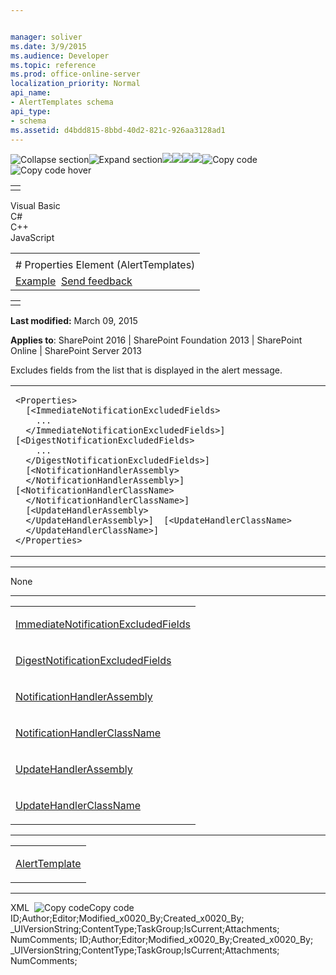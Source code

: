 ```yaml
---


manager: soliver
ms.date: 3/9/2015
ms.audience: Developer
ms.topic: reference
ms.prod: office-online-server
localization_priority: Normal
api_name:
- AlertTemplates schema
api_type:
- schema
ms.assetid: d4bdd815-8bbd-40d2-821c-926aa3128ad1
---
```


![Collapse
section](../icons/collapse_all.gif "Collapse section")![Expand
section](../icons/expand_all.gif "Expand section")![](../icons/collapse_all.gif)![](../icons/expand_all.gif)![](../icons/dropdown.gif)![](../icons/dropdownHover.gif)![Copy
code](../icons/copycode.gif "Copy code")![Copy code
hover](../icons/copycodeHighlight.gif "Copy code hover")
<table>
<tbody>
<tr class="odd">
<td align="left"></td>
</tr>
</tbody>
</table>

Visual Basic  
C\#  
C++  
JavaScript  

<table>
<tbody>
<tr class="odd">
<td align="left"><span id="runningHeaderText"></span></td>
</tr>
<tr class="even">
<td align="left"># Properties Element (AlertTemplates)</td>
</tr>
<tr class="odd">
<td align="left"><a href="#exampleToggle">Example</a>  <span id="headfeedbackarea" class="feedbackhead"><a href="javascript:SubmitFeedback(&#39;docthis@Microsoft.com&#39;,&#39;&#39;,&#39;&#39;,&#39;&#39;,&#39;1.0.18082.1225&#39;,&#39;%0\dThank%20you%20for%20your%20feedback.%20The%20developer%20writing%20teams%20use%20your%20feedback%20to%20improve%20documentation.%20While%20we%20are%20reviewing%20your%20feedback,%20we%20may%20send%20you%20e-mail%20to%20ask%20for%20clarification%20or%20feedback%20on%20a%20solution.%20We%20do%20not%20use%20your%20e-mail%20address%20for%20any%20other%20purpose%20and%20we%20delete%20it%20after%20we%20finish%20our%20review.%0\AFor%20further%20information%20about%20the%20privacy%20policies%20of%20Microsoft,%20please%20see%20http://privacy.microsoft.com/en-us/default.aspx.%0\A%0\d&#39;,&#39;Customer%20feedback&#39;);">Send feedback</a></span></td>
</tr>
</tbody>
</table>

<table>
<colgroup>
<col width="100%" />
</colgroup>
<tbody>
<tr class="odd">
<td align="left"></td>
</tr>
</tbody>
</table>

**Last modified:** March 09, 2015

**Applies to**: SharePoint 2016 | SharePoint Foundation 2013 |
SharePoint Online | SharePoint Server 2013

Excludes fields from the list that is displayed in the alert message.

<span codelanguage="other"></span>
<table>
<colgroup>
<col width="100%" />
</colgroup>
<tbody>
<tr class="odd">
<td align="left"><pre><code>&lt;Properties&gt;
  [&lt;ImmediateNotificationExcludedFields&gt;
    ...
  &lt;/ImmediateNotificationExcludedFields&gt;]  [&lt;DigestNotificationExcludedFields&gt;
    ...
  &lt;/DigestNotificationExcludedFields&gt;]
  [&lt;NotificationHandlerAssembly&gt;
  &lt;/NotificationHandlerAssembly&gt;]  [&lt;NotificationHandlerClassName&gt;
  &lt;/NotificationHandlerClassName&gt;]
  [&lt;UpdateHandlerAssembly&gt;
  &lt;/UpdateHandlerAssembly&gt;]  [&lt;UpdateHandlerClassName&gt;
  &lt;/UpdateHandlerClassName&gt;]
&lt;/Properties&gt;</code></pre></td>
</tr>
</tbody>
</table>


-----------------------------------------------------------------------------------------------------------------------------------------------------------------------------------------------

None


---------------------------------------------------------------------------------------------------------------------------------------------------------------------------------------------------

<table>
<colgroup>
<col width="100%" />
</colgroup>
<tbody>
<tr class="odd">
<td align="left"><p><a href="immediatenotificationexcludedfields-element-alerttemplates.htm">ImmediateNotificationExcludedFields</a></p></td>
</tr>
<tr class="even">
<td align="left"><p><a href="digestnotificationexcludedfields-element-alerttemplates.htm">DigestNotificationExcludedFields</a></p></td>
</tr>
<tr class="odd">
<td align="left"><p><a href="notificationhandlerassembly-element-alert-templates.htm">NotificationHandlerAssembly</a></p></td>
</tr>
<tr class="even">
<td align="left"><p><a href="notificationhandlerclassname-element-alerttemplates.htm">NotificationHandlerClassName</a></p></td>
</tr>
<tr class="odd">
<td align="left"><p><a href="updatehandlerassembly-element-alerttemplates.htm">UpdateHandlerAssembly</a></p></td>
</tr>
<tr class="even">
<td align="left"><p><a href="updatehandlerclassname-element-alerttemplates.htm">UpdateHandlerClassName</a></p></td>
</tr>
</tbody>
</table>


----------------------------------------------------------------------------------------------------------------------------------------------------------------------------------------------------

<table>
<colgroup>
<col width="100%" />
</colgroup>
<tbody>
<tr class="odd">
<td align="left"><p><a href="alerttemplate-element-alerttemplates.htm">AlertTemplate</a></p></td>
</tr>
</tbody>
</table>


------------------------------------------------------------------------------------------------------------------------------------------------------------------------------------------

<span codelanguage="xmlLang"></span>
XML 
<span class="copyCode" onclick="CopyCode(this)"
onkeypress="CopyCode_CheckKey(this, event)"
onmouseover="ChangeCopyCodeIcon(this)"
onmouseout="ChangeCopyCodeIcon(this)" tabindex="0">![Copy
code](../icons/copycode.gif "Copy code")Copy code</span>
    <Properties>
       <ImmediateNotificationExcludedFields>
          ID;Author;Editor;Modified_x0020_By;Created_x0020_By;
          _UIVersionString;ContentType;TaskGroup;IsCurrent;Attachments;
          NumComments;
       </ImmediateNotificationExcludedFields>
       <DigestNotificationExcludedFields>
          ID;Author;Editor;Modified_x0020_By;Created_x0020_By;
          _UIVersionString;ContentType;TaskGroup;IsCurrent;Attachments;
          NumComments;
       </DigestNotificationExcludedFields>
    </Properties>









